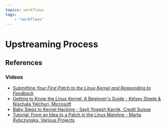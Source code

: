 ```yaml
---
topics: workflows
tags:
    - "workflows"
---
```


# Upstreaming Process

## References

### Videos

- [*Submitting Your First Patch to the Linux Kernel and Responding to Feedback*](https://nickdesaulniers.github.io/blog/2017/05/16/submitting-your-first-patch-to-the-linux-kernel-and-responding-to-feedback/)
- [Getting to Know the Linux Kernel: A Beginner's Guide - Kelsey Steele & Nischala Yelchuri, Microsoft](https://youtu.be/QatE61Ynwrw)
- [Baby Steps to Kernel Hacking - Sayli Yogesh Karnik, Credit Suisse](https://youtu.be/_Gs3kJUmgIA)
- [Tutorial: From an Idea to a Patch in the Linux Mainline - Marta Rybczynska, Various Projects](https://youtu.be/b36OPAMfuZo)

